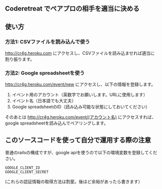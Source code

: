 ## Coderetreat でペアプロの相手を適当に決める

## 使い方

### 方法1: CSVファイルを読み込んで使う

http://cr4g.heroku.com
にアクセスし、CSVファイルを読み込ませれば適当に割り振ります。

### 方法2: Google spreadsheetを使う

http://cr4g.heroku.com/event/new
にアクセスし、以下の情報を登録します。
1. イベント用のアカウント（英数字でお願いします。URLに使用します）
2. イベント名（日本語でも大丈夫）
3. Google spreadsheetのID（読み込み可能な状態にしておいてください）

そのあとは http://cr4g.heroku.com/event/(アカウント名) にアクセスすれば、google spreadsheetを読み込んでペアリングします。

## このソースコードを使って自分で運用する際の注意
普通のrailsの構成ですが、google apiを使うので以下の環境変数を登録してください。
```
GOOGLE_CLIENT_ID
GOOGLE_CLIENT_SECRET
```

(これらの認証情報の取得方法は割愛。後ほど余裕があったら書きます）
